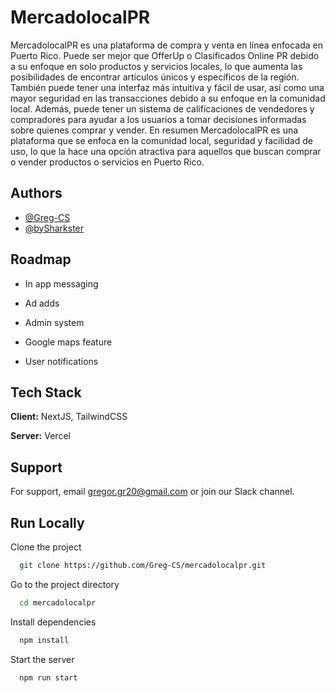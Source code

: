 
# MercadolocalPR

MercadolocalPR es una plataforma de compra y venta en línea enfocada en Puerto Rico. Puede ser mejor que OfferUp o Clasificados Online PR debido a su enfoque en solo productos y servicios locales, lo que aumenta las posibilidades de encontrar artículos únicos y específicos de la región. También puede tener una interfaz más intuitiva y fácil de usar, así como una mayor seguridad en las transacciones debido a su enfoque en la comunidad local. Además, puede tener un sistema de calificaciones de vendedores y compradores para ayudar a los usuarios a tomar decisiones informadas sobre quienes comprar y vender. En resumen MercadolocalPR es una plataforma que se enfoca en la comunidad local, seguridad y facilidad de uso, lo que la hace una opción atractiva para aquellos que buscan comprar o vender productos o servicios en Puerto Rico.

## Authors

- [@Greg-CS](https://www.github.com/Greg-CS)
- [@bySharkster](https://github.com/bySharkster)


## Roadmap

- In app messaging

- Ad adds

- Admin system

- Google maps feature

- User notifications


## Tech Stack

**Client:** NextJS, TailwindCSS

**Server:** Vercel


## Support

For support, email gregor.gr20@gmail.com or join our Slack channel.


## Run Locally

Clone the project

```bash
  git clone https://github.com/Greg-CS/mercadolocalpr.git
```

Go to the project directory

```bash
  cd mercadolocalpr
```

Install dependencies

```bash
  npm install
```

Start the server

```bash
  npm run start
```

